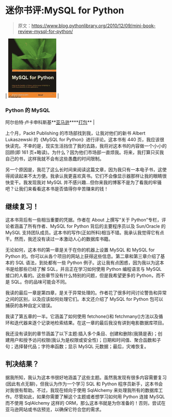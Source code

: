 # 迷你书评:MySQL for Python

> 原文：<https://www.blog.pythonlibrary.org/2010/12/09/mini-book-review-mysql-for-python/>

| [![](img/2a1f87935e2e9e6c228fb69fc9e8bc4b.png "mysql_for_python")](https://www.blog.pythonlibrary.org/wp-content/uploads/2010/12/mysql_for_python.jpg) | 

### Python 的 MySQL

阿尔伯特·卢卡申科斯基**[亚马逊](http://www.amazon.com/exec/obidos/ASIN/1849510180/thmovsthpy-20/)****[打包](https://www.packtpub.com/mysql-for-python-database-access-made-easy/book)** |

上个月，Packt Publishing 的市场部找到我，让我对他们的新书 Albert Lukaszewski 的《MySQL for Python》进行评论。这本书有 440 页，我应该很快读完。不幸的是，现实生活挡住了我的去路，我将对这本书的内容做一个小小的回顾(即 161 页+略读)。为什么？因为他们市场部一直烦我。将来，我打算只买我自己的书，这样我就不会有这些愚蠢的时间限制。

另一个原因是，我花了这么长时间来阅读这篇文章，因为我只有一本电子书，这使得阅读起来不太方便。我承认我更喜欢真书。它们不会像显示器那样让我的眼睛很快变干。我发现我对 MySQL 并不感兴趣...但你来我的博客不是为了看我的牢骚吧？让我们来看看这本书是否值得你辛苦赚来的钱！

## 继续复习！

这本书背后有一些相当重要的凭据。作者在 About 上撰写“关于 Python”专栏，评论者涵盖了所有作者、MySQL for Python 背后的主要程序员以及 Sun/Oracle 的 MySQL 支持团队成员。这本书的写作(正如所料)相当不错。我承认我觉得它有点干。然而，我还没有读过一本激动人心的数据库书籍。

无论如何，这本书的第一章是关于在你的机器上设置 MySQL 和 MySQL for Python 的。你可以从各个项目的网站上获得这些信息。第二章和第三章介绍了基本的 SQL 语法，到处都有一些 Python 例子。这让我有点困惑，因为我以为这本书是给那些已经了解 SQL，并且正在学习如何使用 Python 编程语言与 MySQL 接口的人看的。这些章节没有什么特别的问题，但是我希望更多的 Python，而不是 SQL。你的品味可能会不同。

我读的最后一章是第四章，是关于异常处理的。作者花了很多时间讨论警告和异常之间的区别，以及应该如何处理它们。本文还介绍了 MySQL for Python 包可以捕获的各种自定义错误。

我读了第五章的一半。它涵盖了如何使用 fetchone()和 fetchmany()方法以及循环和迭代器来逐个记录地检索结果。在这一章的最后我没有讲到电影数据库项目。

我还没有读到的章节涵盖了以下主题:插入多个条目、创建和删除(我猜是表)；创建用户和授予访问权限(我认为是权限或安全性)；日期和时间值、聚合函数和子句；选择替代品；字符串函数；显示 MySQL 元数据；最后，灾难恢复。

## 判决结果？

据我所知，我认为这本书很好地涵盖了这些主题。虽然我发现有很多内容需要复习(因此有点无聊)，但我认为作为一个学习 SQL 和 Python 程序员新手，这本书会对我很有帮助。不过，我现在倾向于使用 SqlAlchemy 来处理我所有的数据库工作。尽管如此，如果你需要了解这个主题或者想学习如何用 Python 连接 MySQL 而不使用 SqlAlchemy 这样的 ORM，那么这本书就是为你准备的！否则，尝试在亚马逊网站或书店预览，以确保它符合您的需求。